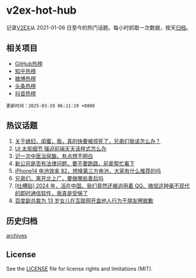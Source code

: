 # v2ex-hot-hub

 记录[V2EX](https://www.v2ex.com/)从 2021-01-06 日至今的热门话题。每小时抓取一次数据，按天[归档](archives)。
 
 ## 相关项目

- [GitHub热榜](https://github.com/lonnyzhang423/github-hot-hub)
- [知乎热榜](https://github.com/lonnyzhang423/zhihu-hot-hub)
- [微博热榜](https://github.com/lonnyzhang423/weibo-hot-hub)
- [头条热榜](https://github.com/lonnyzhang423/toutiao-hot-hub)
- [抖音热榜](https://github.com/lonnyzhang423/douyin-hot-hub)


 `更新时间：2025-03-19 06:11:19 +0800`

## 热议话题

1. [关于媳妇，闺蜜，我，真的快要被烦死了，兄弟们我该怎么办？](https://www.v2ex.com/t/1119364)
1. [UI 太抠细节 强迫前端天天该样式怎么办](https://www.v2ex.com/t/1119212)
1. [记一次中医治尿酸。有点想不明白](https://www.v2ex.com/t/1119214)
1. [新公司是否有法律问题，要不要跑路，前辈帮忙看下](https://www.v2ex.com/t/1119268)
1. [iPhone14 电池效率 82，想换第三方电池，大家有什么推荐的吗](https://www.v2ex.com/t/1119202)
1. [兄弟们，离开北上广，要做哪些善后吗](https://www.v2ex.com/t/1119231)
1. [[吐槽贴] 2024 年，活在中国，我们竟然还被迫用着 QQ、微信这种毫不现代的即时通信软件，我真是受够了](https://www.v2ex.com/t/1119312)
1. [百度副总裁为 13 岁女儿在互联网开盒他人行为于朋友圈致歉](https://www.v2ex.com/t/1119243)

## 历史归档

[archives](archives)

## License

See the [LICENSE](LICENSE) file for license rights and limitations (MIT).

